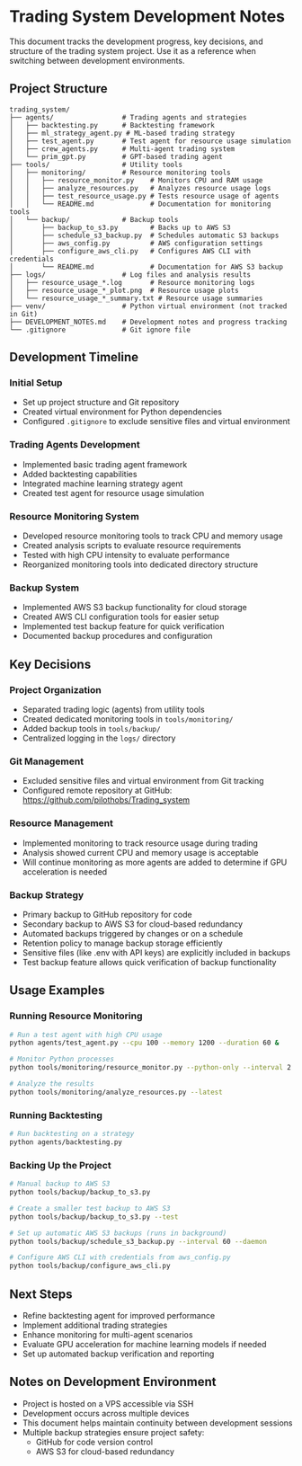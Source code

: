 # Trading System Development Notes

This document tracks the development progress, key decisions, and structure of the trading system project. Use it as a reference when switching between development environments.

## Project Structure

```
trading_system/
├── agents/                 # Trading agents and strategies
│   ├── backtesting.py      # Backtesting framework
│   ├── ml_strategy_agent.py # ML-based trading strategy
│   ├── test_agent.py       # Test agent for resource usage simulation
│   ├── crew_agents.py      # Multi-agent trading system
│   └── prim_gpt.py         # GPT-based trading agent
├── tools/                  # Utility tools
│   ├── monitoring/         # Resource monitoring tools
│   │   ├── resource_monitor.py    # Monitors CPU and RAM usage
│   │   ├── analyze_resources.py   # Analyzes resource usage logs
│   │   ├── test_resource_usage.py # Tests resource usage of agents
│   │   └── README.md              # Documentation for monitoring tools
│   └── backup/             # Backup tools
│       ├── backup_to_s3.py        # Backs up to AWS S3
│       ├── schedule_s3_backup.py  # Schedules automatic S3 backups
│       ├── aws_config.py          # AWS configuration settings
│       ├── configure_aws_cli.py   # Configures AWS CLI with credentials
│       └── README.md              # Documentation for AWS S3 backup
├── logs/                   # Log files and analysis results
│   ├── resource_usage_*.log       # Resource monitoring logs
│   ├── resource_usage_*_plot.png  # Resource usage plots
│   └── resource_usage_*_summary.txt # Resource usage summaries
├── venv/                   # Python virtual environment (not tracked in Git)
├── DEVELOPMENT_NOTES.md    # Development notes and progress tracking
└── .gitignore              # Git ignore file
```

## Development Timeline

### Initial Setup
- Set up project structure and Git repository
- Created virtual environment for Python dependencies
- Configured `.gitignore` to exclude sensitive files and virtual environment

### Trading Agents Development
- Implemented basic trading agent framework
- Added backtesting capabilities
- Integrated machine learning strategy agent
- Created test agent for resource usage simulation

### Resource Monitoring System
- Developed resource monitoring tools to track CPU and memory usage
- Created analysis scripts to evaluate resource requirements
- Tested with high CPU intensity to evaluate performance
- Reorganized monitoring tools into dedicated directory structure

### Backup System
- Implemented AWS S3 backup functionality for cloud storage
- Created AWS CLI configuration tools for easier setup
- Implemented test backup feature for quick verification
- Documented backup procedures and configuration

## Key Decisions

### Project Organization
- Separated trading logic (agents) from utility tools
- Created dedicated monitoring tools in `tools/monitoring/`
- Added backup tools in `tools/backup/`
- Centralized logging in the `logs/` directory

### Git Management
- Excluded sensitive files and virtual environment from Git tracking
- Configured remote repository at GitHub: https://github.com/pilothobs/Trading_system

### Resource Management
- Implemented monitoring to track resource usage during trading
- Analysis showed current CPU and memory usage is acceptable
- Will continue monitoring as more agents are added to determine if GPU acceleration is needed

### Backup Strategy
- Primary backup to GitHub repository for code
- Secondary backup to AWS S3 for cloud-based redundancy
- Automated backups triggered by changes or on a schedule
- Retention policy to manage backup storage efficiently
- Sensitive files (like .env with API keys) are explicitly included in backups
- Test backup feature allows quick verification of backup functionality

## Usage Examples

### Running Resource Monitoring

```bash
# Run a test agent with high CPU usage
python agents/test_agent.py --cpu 100 --memory 1200 --duration 60 &

# Monitor Python processes
python tools/monitoring/resource_monitor.py --python-only --interval 2 --duration 60

# Analyze the results
python tools/monitoring/analyze_resources.py --latest
```

### Running Backtesting

```bash
# Run backtesting on a strategy
python agents/backtesting.py
```

### Backing Up the Project

```bash
# Manual backup to AWS S3
python tools/backup/backup_to_s3.py

# Create a smaller test backup to AWS S3
python tools/backup/backup_to_s3.py --test

# Set up automatic AWS S3 backups (runs in background)
python tools/backup/schedule_s3_backup.py --interval 60 --daemon

# Configure AWS CLI with credentials from aws_config.py
python tools/backup/configure_aws_cli.py
```

## Next Steps

- Refine backtesting agent for improved performance
- Implement additional trading strategies
- Enhance monitoring for multi-agent scenarios
- Evaluate GPU acceleration for machine learning models if needed
- Set up automated backup verification and reporting

## Notes on Development Environment

- Project is hosted on a VPS accessible via SSH
- Development occurs across multiple devices
- This document helps maintain continuity between development sessions
- Multiple backup strategies ensure project safety:
  - GitHub for code version control
  - AWS S3 for cloud-based redundancy 